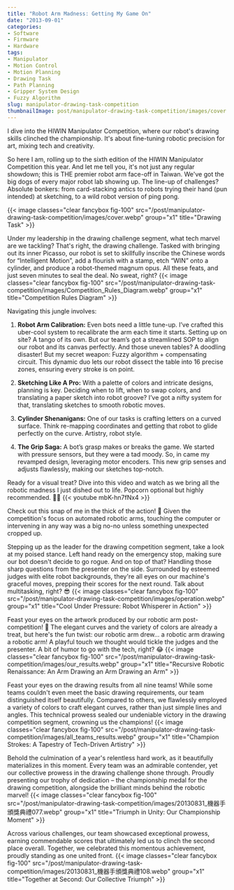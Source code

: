 ```yaml
---
title: "Robot Arm Madness: Getting My Game On"
date: "2013-09-01"
categories:
- Software
- Firmware
- Hardware
tags:
- Manipulator
- Motion Control
- Motion Planning
- Drawing Task
- Path Planning
- Gripper System Design
- Fuzzy Algorithm
slug: manipulator-drawing-task-competition
thumbnailImage: post/manipulator-drawing-task-competition/images/cover.webp
---
```


<!-- for peek -->
I dive into the HIWIN Manipulator Competition, where our robot's drawing skills clinched the 
championship. It's about fine-tuning robotic precision for art, mixing tech and creativity.

<!--more-->
So here I am, rolling up to the sixth edition of the HIWIN Manipulator Competition this year. 
And let me tell you, it's not just any regular showdown; this is THE premier robot arm face-off in 
Taiwan. We've got the big dogs of every major robot lab showing up. The line-up of challenges? 
Absolute bonkers: from card-stacking antics to robots trying their hand (pun intended) at sketching, 
to a wild robot version of ping pong.

{{< image classes="clear fancybox fig-100" src="/post/manipulator-drawing-task-competition/images/cover.webp" group="x1" title="Drawing Task" >}}

Under my leadership in the drawing challenge segment, what tech marvel are we tackling? That's right, 
the drawing challenge. Tasked with bringing out its inner Picasso, our robot is set to skillfully 
inscribe the Chinese words for “Intelligent Motion”, add a flourish with a stamp, etch “WIN” onto a 
cylinder, and produce a robot-themed magnum opus. All these feats, and just seven minutes to seal 
the deal. No sweat, right?
{{< image classes="clear fancybox fig-100" src="/post/manipulator-drawing-task-competition/images/Competition_Rules_Diagram.webp" group="x1" title="Competition Rules Diagram" >}}

Navigating this jungle involves:
1. **Robot Arm Calibration:** Even bots need a little tune-up. I’ve crafted this uber-cool system 
   to recalibrate the arm each time it starts. Setting up on site? A tango of its own. But our 
   team’s got a streamlined SOP to align our robot and its canvas perfectly. And those uneven tables? 
   A doodling disaster! But my secret weapon: Fuzzy algorithm + compensating circuit. This dynamic 
   duo lets our robot dissect the table into 16 precise zones, ensuring every stroke is on point.

2. **Sketching Like A Pro:** With a palette of colors and intricate designs, planning is key. 
   Deciding when to lift, when to swap colors, and translating a paper sketch into robot groove? 
   I’ve got a nifty system for that, translating sketches to smooth robotic moves.

3. **Cylinder Shenanigans:** One of our tasks is crafting letters on a curved surface. Think 
   re-mapping coordinates and getting that robot to glide perfectly on the curve. Artistry, robot style.

4. **The Grip Saga:** A bot’s grasp makes or breaks the game. We started with pressure sensors, but 
   they were a tad moody. So, in came my revamped design, leveraging motor encoders. This new grip 
   senses and adjusts flawlessly, making our sketches top-notch.

Ready for a visual treat? Dive into this video and watch as we bring all the robotic madness I just 
dished out to life. Popcorn optional but highly recommended. 🍿🤖
{{< youtube mbK-hn7fNx4 >}}


Check out this snap of me in the thick of the action! 🤖 Given the competition's focus on automated 
robotic arms, touching the computer or intervening in any way was a big no-no unless something 
unexpected cropped up.

Stepping up as the leader for the drawing competition segment, take a look at my poised stance. 
Left hand ready on the emergency stop, making sure our bot doesn't decide to go rogue. And on top 
of that? Handling those sharp questions from the presenter on the side. Surrounded by esteemed 
judges with elite robot backgrounds, they're all eyes on our machine's graceful moves, prepping 
their scores for the next round. Talk about multitasking, right? 😎
{{< image classes="clear fancybox fig-100" src="/post/manipulator-drawing-task-competition/images/operation.webp" group="x1" title="Cool Under Pressure: Robot Whisperer in Action" >}}


Feast your eyes on the artwork produced by our robotic arm post-competition! 🎨 The elegant curves 
and the variety of colors are already a treat, but here's the fun twist: our robotic arm drew... a 
robotic arm drawing a robotic arm! A playful touch we thought would tickle the judges and the 
presenter. A bit of humor to go with the tech, right? 😂
{{< image classes="clear fancybox fig-100" src="/post/manipulator-drawing-task-competition/images/our_results.webp" group="x1" title="Recursive Robotic Renaissance: An Arm Drawing an Arm Drawing an Arm" >}}


Feast your eyes on the drawing results from all nine teams! While some teams couldn't even meet the 
basic drawing requirements, our team distinguished itself beautifully. Compared to others, we 
flawlessly employed a variety of colors to craft elegant curves, rather than just simple lines and 
angles. This technical prowess sealed our undeniable victory in the drawing competition segment, 
crowning us the champions!
{{< image classes="clear fancybox fig-100" src="/post/manipulator-drawing-task-competition/images/all_teams_results.webp" group="x1" title="Champion Strokes: A Tapestry of Tech-Driven Artistry" >}}

Behold the culmination of a year's relentless hard work, as it beautifully materializes in this 
moment. Every team was an admirable contender, yet our collective prowess in the drawing challenge 
shone through. Proudly presenting our trophy of dedication – the championship medal for the drawing 
competition, alongside the brilliant minds behind the robotic marvel!
{{< image classes="clear fancybox fig-100" src="/post/manipulator-drawing-task-competition/images/20130831_機器手頒獎典禮077.webp" group="x1" title="Triumph in Unity: Our Championship Moment" >}}

Across various challenges, our team showcased exceptional prowess, earning commendable scores that 
ultimately led us to clinch the second place overall. Together, we celebrated this momentous 
achievement, proudly standing as one united front.
{{< image classes="clear fancybox fig-100" src="/post/manipulator-drawing-task-competition/images/20130831_機器手頒獎典禮108.webp" group="x1" title="Together at Second: Our Collective Triumph" >}}

